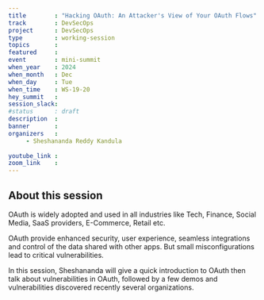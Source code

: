 ```yaml
---
title        : "Hacking OAuth: An Attacker's View of Your OAuth Flows"
track        : DevSecOps
project      : DevSecOps
type         : working-session
topics       :
featured     :
event        : mini-summit
when_year    : 2024
when_month   : Dec
when_day     : Tue
when_time    : WS-19-20
hey_summit   : 
session_slack:
#status      : draft
description  :
banner       : 
organizers   :
     - Sheshananda Reddy Kandula
     
youtube_link : 
zoom_link    : 
---
```


## About this session

OAuth is widely adopted and used in all industries like Tech, Finance, Social Media, SaaS providers, E-Commerce, Retail etc. 

OAuth provide enhanced security, user experience, seamless integrations and control of the data shared with other apps. 
But small misconfigurations lead to critical vulnerabilities. 

In this session, Sheshananda will give a quick introduction to OAuth then talk about vulnerabilities in OAuth, followed by a few demos and vulnerabilities discovered recently several organizations.                 
